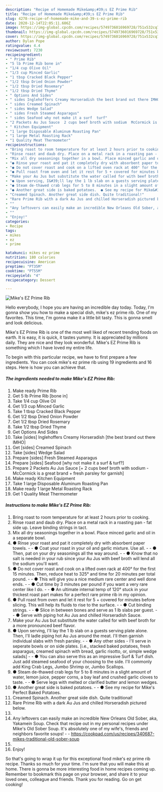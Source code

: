 ```yaml
---
description: "Recipe of Homemade Mike&amp;#39;s EZ Prime Rib"
title: "Recipe of Homemade Mike&amp;#39;s EZ Prime Rib"
slug: 4278-recipe-of-homemade-mike-and-39-s-ez-prime-rib
date: 2020-12-14T22:05:11.606Z
image: https://img-global.cpcdn.com/recipes/5749736016969728/751x532cq70/mikes-ez-prime-rib-recipe-main-photo.jpg
thumbnail: https://img-global.cpcdn.com/recipes/5749736016969728/751x532cq70/mikes-ez-prime-rib-recipe-main-photo.jpg
cover: https://img-global.cpcdn.com/recipes/5749736016969728/751x532cq70/mikes-ez-prime-rib-recipe-main-photo.jpg
author: Dylan Pope
ratingvalue: 4.4
reviewcount: 7230
recipeingredient:
- " Prime Rib"
- "5 lb Prime Rib bone in"
- "1/4 cup Olive Oil"
- "1/3 cup Minced Garlic"
- "1 tbsp Cracked Black Pepper"
- "1/2 tbsp Dried Onion Powder"
- "1/2 tbsp Dried Rosemary"
- "1/2 tbsp Dried Thyme"
- " Options And Sides"
- " sides Inglehoffers Creamy Horseradish the best brand out there IMHO"
- " sides Creamed Spinach"
- " sides Wedge Salad"
- " sides Fresh Steamed Asparagus"
- " sides Seafood why not make it a surf  turf"
- "2 Packets Au Jus Sauce  2 cups beef broth with sodium  McCormick is a great brand  fresh parsley for garnish"
- " Kitchen Equipment"
- "1 large Disposable Aluminum Roasting Pan"
- "1 large Metal Roasting Rack"
- "1 Quality Meat Thermometer"
recipeinstructions:
- "Bring roast to room temperature for at least 2 hours prior to cooking."
- "Rinse roast and daub dry. Place on a metal rack in a roasting pan - fat side up. Leave binding strings in tact."
- "Mix all dry seasonings together in a bowl. Place minced garlic and oil in a separate bowl."
- "● Rinse your roast and pat it completely dry with absorbent paper towels.   ● Coat your roast in your oil and garlic mixture. Use all.   ● Then, pat on your dry seasonings all the way around.    ● Know that no salt is needed in your rub since your Au Jus with beef broth will lend all the sodium you&#39;ll want."
- "● Do not cover roast and cook on a lifted oven rack at 400° for the first 15 minutes. Then, reduce heat to 325° and time for 20 minutes per total pound.   ● This will give you a nice medium rare center and well done ends.   ● Cut time by 3 minutes per pound if you want a very rare center like I do.   ● An ultimate internal temp of 120° stuck in your thickest roast part makes for a perfect rare prime rib in my opinion."
- "● Pull roast from oven and let it rest for 5 + covered for minutes before slicing. This will help its fluids to rise to the surface.   ● Cut binding strings.   ● Slice in between bones and serve as 1 lb slabs per guest.  ● Serve with piping hot Au Jus and chilled Horseradish Sauce."
- "Make your Au Jus but substitute the water called for with beef broth for a more pronounced beef flavor."
- "● Upon serving, I&#39;ll lay the 1 lb slab on a guests serving plate alone. Then, I&#39;ll ladle piping hot Au Jus around the meat. I&#39;ll then garnish individual slabs with fresh parsley.   ● Any other sides - I&#39;ll serve in seperate bowls or on side plates. [i.e., stacked baked potatoes, fresh asparagus, creamed spinach with bread, garlic risotto, or, simple wedge salads]  ● You can also serve this as an impressive Surf &amp; Turf dish. Just add steamed seafood of your choosing to the side. I&#39;ll commonly add King Crab Legs, Jumbo Shrimp or, Jumbo Scallops."
- "● Steam de-thawed crab legs for 5 to 8 minutes in a slight amount of water, lemon juice, pepper corns, a bay leaf and crushed garlic cloves to taste.   ● Serve legs with melted or clarified butter and lemon wedges."
- "● Another great side is baked potatoes.  ● See my recipe for Mike&#39;s Perfect Baked Potatoes."
- "Creamed Spinach. Another great side dish. Quite traditional!"
- "Rare Prime Rib with a dark Au Jus and chilled Horseradish pictured below."
- ""
- "Any leftovers can easily make an incredible New Orleans Old Sober, aka, Yakamein Soup. Check that recipe out in my personal recipes under Mike&#39;s Old Sober Soup. It&#39;s absolutely one of my wife&#39;s, friends and neighbors favorite soups!  https://cookpad.com/us/recipes/340687-mikes-traditional-old-sober-soup"
- ""
- "Enjoy!"
categories:
- Recipe
tags:
- mikes
- ez
- prime

katakunci: mikes ez prime 
nutrition: 180 calories
recipecuisine: American
preptime: "PT35M"
cooktime: "PT55M"
recipeyield: "4"
recipecategory: Dessert

---
```



![Mike&#39;s EZ Prime Rib](https://img-global.cpcdn.com/recipes/5749736016969728/751x532cq70/mikes-ez-prime-rib-recipe-main-photo.jpg)

Hello everybody, I hope you are having an incredible day today. Today, I'm gonna show you how to make a special dish, mike&#39;s ez prime rib. One of my favorites. This time, I'm gonna make it a little bit tasty. This is gonna smell and look delicious.

Mike&#39;s EZ Prime Rib is one of the most well liked of recent trending foods on earth. It is easy, it is quick, it tastes yummy. It is appreciated by millions daily. They are nice and they look wonderful. Mike&#39;s EZ Prime Rib is something which I have loved my entire life.




To begin with this particular recipe, we have to first prepare a few ingredients. You can cook mike&#39;s ez prime rib using 19 ingredients and 16 steps. Here is how you can achieve that.

<!--inarticleads1-->

##### The ingredients needed to make Mike&#39;s EZ Prime Rib:

1. Make ready  Prime Rib
1. Get 5 lb Prime Rib [bone in]
1. Take 1/4 cup Olive Oil
1. Get 1/3 cup Minced Garlic
1. Take 1 tbsp Cracked Black Pepper
1. Get 1/2 tbsp Dried Onion Powder
1. Get 1/2 tbsp Dried Rosemary
1. Take 1/2 tbsp Dried Thyme
1. Get  Options And Sides
1. Take  [sides] Inglehoffers Creamy Horseradish [the best brand out there IMHO]
1. Get  [sides] Creamed Spinach
1. Take  [sides] Wedge Salad
1. Prepare  [sides] Fresh Steamed Asparagus
1. Prepare  [sides] Seafood [why not make it a surf &amp; turf?]
1. Prepare 2 Packets Au Jus Sauce [+ 2 cups beef broth with sodium - McCormick is a great brand + fresh parsley for garnish]
1. Make ready  Kitchen Equipment
1. Take 1 large Disposable Aluminum Roasting Pan
1. Make ready 1 large Metal Roasting Rack
1. Get 1 Quality Meat Thermometer




<!--inarticleads2-->

##### Instructions to make Mike&#39;s EZ Prime Rib:

1. Bring roast to room temperature for at least 2 hours prior to cooking.
1. Rinse roast and daub dry. Place on a metal rack in a roasting pan - fat side up. Leave binding strings in tact.
1. Mix all dry seasonings together in a bowl. Place minced garlic and oil in a separate bowl.
1. ● Rinse your roast and pat it completely dry with absorbent paper towels.  -  - ● Coat your roast in your oil and garlic mixture. Use all.  -  - ● Then, pat on your dry seasonings all the way around.   -  - ● Know that no salt is needed in your rub since your Au Jus with beef broth will lend all the sodium you&#39;ll want.
1. ● Do not cover roast and cook on a lifted oven rack at 400° for the first 15 minutes. Then, reduce heat to 325° and time for 20 minutes per total pound.  -  - ● This will give you a nice medium rare center and well done ends.  -  - ● Cut time by 3 minutes per pound if you want a very rare center like I do.  -  - ● An ultimate internal temp of 120° stuck in your thickest roast part makes for a perfect rare prime rib in my opinion.
1. ● Pull roast from oven and let it rest for 5 + covered for minutes before slicing. This will help its fluids to rise to the surface.  -  - ● Cut binding strings.  -  - ● Slice in between bones and serve as 1 lb slabs per guest. -  - ● Serve with piping hot Au Jus and chilled Horseradish Sauce.
1. Make your Au Jus but substitute the water called for with beef broth for a more pronounced beef flavor.
1. ● Upon serving, I&#39;ll lay the 1 lb slab on a guests serving plate alone. Then, I&#39;ll ladle piping hot Au Jus around the meat. I&#39;ll then garnish individual slabs with fresh parsley.  -  - ● Any other sides - I&#39;ll serve in seperate bowls or on side plates. [i.e., stacked baked potatoes, fresh asparagus, creamed spinach with bread, garlic risotto, or, simple wedge salads] -  - ● You can also serve this as an impressive Surf &amp; Turf dish. Just add steamed seafood of your choosing to the side. I&#39;ll commonly add King Crab Legs, Jumbo Shrimp or, Jumbo Scallops.
1. ● Steam de-thawed crab legs for 5 to 8 minutes in a slight amount of water, lemon juice, pepper corns, a bay leaf and crushed garlic cloves to taste.  -  - ● Serve legs with melted or clarified butter and lemon wedges.
1. ● Another great side is baked potatoes. -  - ● See my recipe for Mike&#39;s Perfect Baked Potatoes.
1. Creamed Spinach. Another great side dish. Quite traditional!
1. Rare Prime Rib with a dark Au Jus and chilled Horseradish pictured below.
1. 
1. Any leftovers can easily make an incredible New Orleans Old Sober, aka, Yakamein Soup. Check that recipe out in my personal recipes under Mike&#39;s Old Sober Soup. It&#39;s absolutely one of my wife&#39;s, friends and neighbors favorite soups! -  - https://cookpad.com/us/recipes/340687-mikes-traditional-old-sober-soup
1. 
1. Enjoy!




So that's going to wrap it up for this exceptional food mike&#39;s ez prime rib recipe. Thanks so much for your time. I'm sure that you will make this at home. There is gonna be more interesting food in home recipes coming up. Remember to bookmark this page on your browser, and share it to your loved ones, colleague and friends. Thank you for reading. Go on get cooking!
